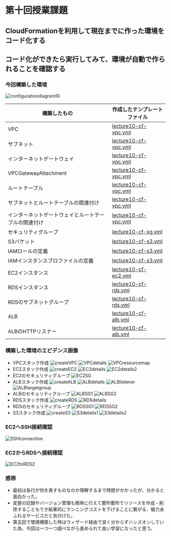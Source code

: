# 第十回授業課題

## CloudFormationを利用して現在までに作った環境をコード化する
## コード化ができたら実行してみて、環境が自動で作られることを確認する

### 今回構築した環境
![configurationdiagram10](/images/lecture10/configurationdiagram10.png)

| 構築したもの | 作成したテンプレートファイル |
| ---- | ---- |
| VPC | [lecture10-cf-vpc.yml](/lecture10-sub/lecture10-cf-vpc.yml) |
| サブネット | [lecture10-cf-vpc.yml](/lecture10-sub/lecture10-cf-vpc.yml) |
| インターネットゲートウェイ | [lecture10-cf-vpc.yml](/lecture10-sub/lecture10-cf-vpc.yml) |
| VPCGatewayAttachment | [lecture10-cf-vpc.yml](/lecture10-sub/lecture10-cf-vpc.yml) |
| ルートテーブル | [lecture10-cf-vpc.yml](/lecture10-sub/lecture10-cf-vpc.yml) |
| サブネットとルートテーブルの関連付け | [lecture10-cf-vpc.yml](/lecture10-sub/lecture10-cf-vpc.yml) |
| インターネットゲートウェイとルートテーブルの関連付け | [lecture10-cf-vpc.yml](/lecture10-sub/lecture10-cf-vpc.yml) |
| セキュリティグループ | [lecture10-cf-sg.yml](/lecture10-sub/lecture10-cf-sg.yml) |
| S3バケット | [lecture10-cf-s3.yml](/lecture10-sub/lecture10-cf-s3.yml) |
| IAMロールの定義 | [lecture10-cf-s3.yml](/lecture10-sub/lecture10-cf-s3.yml) |
| IAMインスタンスプロファイルの定義 | [lecture10-cf-s3.yml](/lecture10-sub/lecture10-cf-s3.yml) |
| EC2インスタンス | [lecture10-cf-ec2.yml](/lecture10-sub/lecture10-cf-ec2.yml) |
| RDSインスタンス | [lecture10-cf-rds.yml](/lecture10-sub/lecture10-cf-rds.yml) |
| RDSのサブネットグループ | [lecture10-cf-rds.yml](/lecture10-sub/lecture10-cf-rds.yml) || ALBのターゲットグループ | [lecture10-cf-alb.yml](/lecture10-sub/lecture10-cf-alb.yml) |
| ALB | [lecture10-cf-alb.yml](/lecture10-sub/lecture10-cf-alb.yml) |
| ALBのHTTPリスナー | [lecture10-cf-alb.yml](/lecture10-sub/lecture10-cf-alb.yml) |

### 構築した環境のエビデンス画像
  - VPCスタック作成
  ![createVPC](/images/lecture10/createVPC.png)
  ![VPCdetails](/images/lecture10/VPCdetails.png)
  ![VPCresourcemap](/images/lecture10/VPCresourcemap.png)
  - EC2スタック作成
  ![createEC2](/images/lecture10/createEC2.png)
  ![EC2details](/images/lecture10/EC2details.png)
  ![EC2details2](/images/lecture10/EC2details2.png)
  - EC2のセキュリティグループ
  ![EC2SG](/images/lecture10/EC2SG.png)
  - ALBスタック作成
  ![createALB](/images/lecture10/createALB.png)
  ![ALBdetails](/images/lecture10/ALBdetails.png)
  ![ALBlistener](/images/lecture10/ALBlistener.png)
  ![ALBtargetgroup](/images/lecture10/ALBtargetgroup.png)
  - ALBのセキュリティグループ
  ![ALBSG1](/images/lecture10/ALBSG1.png)
  ![ALBSG2](/images/lecture10/ALBSG2.png)
  - RDSスタック作成
  ![createRDS](/images/lecture10/createRDS.png)
  ![RDSdetails](/images/lecture10/RDSdetails.png)
  - RDSのセキュリティグループ
  ![RDSSG1](/images/lecture10/RDSSG1.png)
  ![RDSSG2](/images/lecture10/RDSSG2.png)
  - S3スタック作成
  ![createS3](/images/lecture10/createS3.png)
  ![S3details1](/images/lecture10/S3details1.png)
  ![S3details2](/images/lecture10/S3details2.png)

### EC2へSSH接続確認
  ![SSHconnection](/images/lecture10/SSHconnection.png)
### EC2からRDSへ接続確認
  ![EC2toRDS2](/images/lecture10/EC2toRDS2.png)

### 感想
 - 最初は各行が何を表すものなのか理解するまで時間がかかったが、分かると面白かった。
 - 変更の記録やバージョン管理も簡単に行えて要所要所でリソースを作成・削除することもでき結果的にランニングコストを下げることに繋がる、魅力あふれるサービスだと気付けた。
 -  第五回で環境構築した時はウィザード経由で良く分からずハンズオンしていた為、今回は一つ一つ調べながら進められて良い学習になったと思う。



